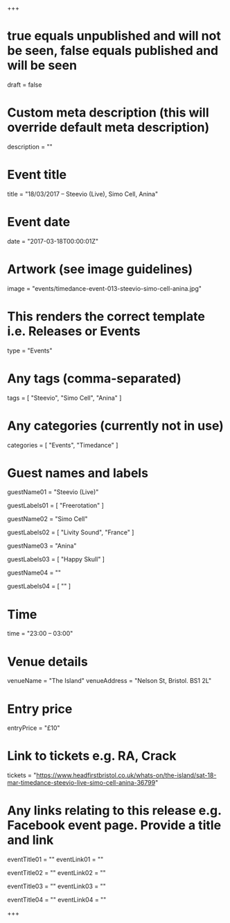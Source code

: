 +++

# true equals unpublished and will not be seen, false equals published and will be seen
draft = false

# Custom meta description (this will override default meta description)
description = ""

# Event title
title = "18/03/2017 – Steevio (Live), Simo Cell, Anina"

# Event date
date = "2017-03-18T00:00:01Z"

# Artwork (see image guidelines)
image = "events/timedance-event-013-steevio-simo-cell-anina.jpg"

# This renders the correct template i.e. Releases or Events
type = "Events"

# Any tags (comma-separated)
tags = [ 
	"Steevio",
	"Simo Cell",
	"Anina"
]

# Any categories (currently not in use)
categories = [
  "Events",
  "Timedance"
]

# Guest names and labels
guestName01 = "Steevio (Live)"

guestLabels01 = [
	"Freerotation"
]

guestName02 = "Simo Cell"

guestLabels02 = [
	"Livity Sound",
	"France"
]

guestName03 = "Anina"

guestLabels03 = [
	"Happy Skull"
]

guestName04 = ""

guestLabels04 = [
	""
]

# Time
time = "23:00 – 03:00"

# Venue details
venueName = "The Island"
venueAddress = "Nelson St, Bristol. BS1 2L"

# Entry price
entryPrice = "£10"

# Link to tickets e.g. RA, Crack 
tickets = "https://www.headfirstbristol.co.uk/whats-on/the-island/sat-18-mar-timedance-steevio-live-simo-cell-anina-36799"

# Any links relating to this release e.g. Facebook event page. Provide a title and link
eventTitle01 = ""
eventLink01 = ""

eventTitle02 = ""
eventLink02 = ""

eventTitle03 = ""
eventLink03 = ""

eventTitle04 = ""
eventLink04 = ""


+++
